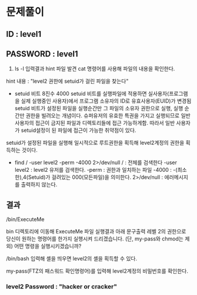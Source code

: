 # 문제풀이

## ID : level1
## PASSWORD : level1

1. ls -l 입력결과 hint 파일 발견
   cat 명령어를 사용해 파일의 내용을 확인한다.

hint 내용 : "level2 권한에 setuid가 걸린 파일을 찾는다"

- setuid 비트
  8진수 4000
  setuid 비트를 실행파일에 적용하면 실사용자(프로그램을 실제 실행중인 사용자)에서 프로그램 소유자의 ID로 유효사용자(EUID)가 변경됨
  setuid 비트가 설정된 파일을 실행순간만 그 파일의 소유자 권한으로 실행, 실행 순간만 권한을 빌려오는 개념이다. 슈퍼유저의 유효한 특권을 가지고 실행되므로 일반 사용자의 접근이 금지된 파일과 디렉토리들에 접근 가능하게함.
  따라서 일반 사용자가 setuid설정이 된 파일에 접근이 가능한 취약점이 있다.

setuid가 설정된 파일을 실행해 일시적으로 루트권한을 획득해 level2계정의 권한을 획득하는 것이다.

- find / -user level2 -perm -4000 2>/dev/null
  / : 전체를 검색한다
  -user level2 : level2 유저를 검색한다.
  -perm : 권한과 일치하는 파일
  -4000 : -(최소한),4(Setuid)가 걸려있는 000(모든파일)을 의미한다.
  2>/dev/null : 에러메시지를 출력하지 않는다.

## 결과

/bin/ExecuteMe

bin 디렉토리에 이동해 ExecuteMe 파일 실행결과 아래 문구출력
레벨 2의 권한으로 당신이 원하는 명령어를 한가지 실행시켜 드리겠습니다.
(단, my-pass와 chmod는 제외) 어떤 명령을 실행시키겠습니까?

/bin/bash 입력해 셸을 띄우면 level2의 셸을 획득할 수 있다.

my-pass(FTZ의 패스워드 확인명령어)를 입력해 level2계정의 비밀번호를 확인한다.

### level2 Password : "hacker or cracker"
